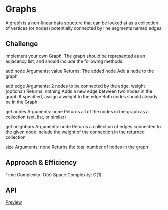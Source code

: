 # Graphs
<!-- Short summary or background information -->
A graph is a non-linear data structure that can be looked at as a collection of vertices (or nodes) potentially connected by line segments named edges.


## Challenge
<!-- Description of the challenge -->
Implement your own Graph. The graph should be represented as an adjacency list, and should include the following methods:

add node
Arguments: value
Returns: The added node
Add a node to the graph

add edge
Arguments: 2 nodes to be connected by the edge, weight (optional)
Returns: nothing
Adds a new edge between two nodes in the graph
If specified, assign a weight to the edge
Both nodes should already be in the Graph

get nodes
Arguments: none
Returns all of the nodes in the graph as a collection (set, list, or similar)

get neighbors
Arguments: node
Returns a collection of edges connected to the given node
Include the weight of the connection in the returned collection

size
Arguments: none
Returns the total number of nodes in the graph

## Approach & Efficiency
<!-- What approach did you take? Why? What is the Big O space/time for this approach? -->
Time Complexity: O(n)
Space Complexity: O(1)

## API
<!-- Description of each method publicly available in your Graph -->
[Preview](./graph/graph.py)